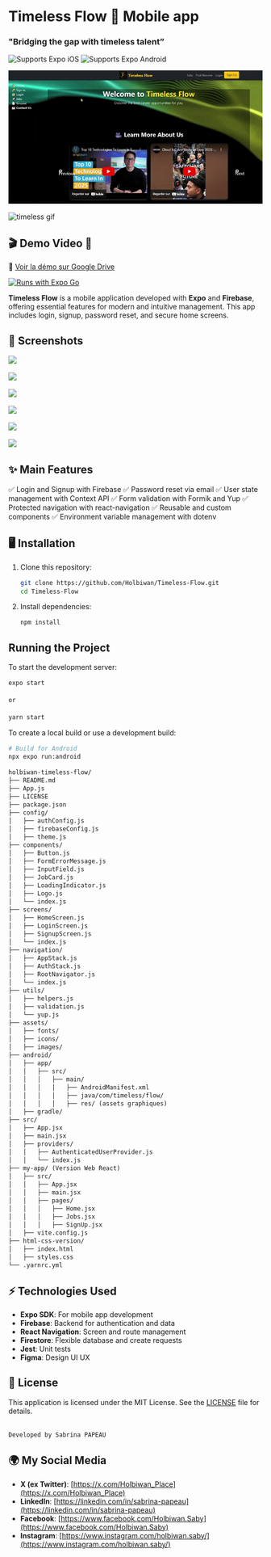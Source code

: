# Timeless Flow  🚀 Mobile app  

### **"Bridging the gap with timeless talent”** 

![Supports Expo iOS](https://img.shields.io/badge/iOS-4630EB.svg?style=flat-square&logo=APPLE&labelColor=999999&logoColor=fff)
![Supports Expo Android](https://img.shields.io/badge/Android-4630EB.svg?style=flat-square&logo=ANDROID&labelColor=A4C639&logoColor=fff)  

![Timeless Flow Demo](https://raw.githubusercontent.com/Holbiwan/Timeless-Flow/main/Timeless-Flow-Web-Version-mp4-ezgif.com-optimize.gif)


![timeless gif](https://zupimages.net/up/25/10/fv75.gif)

## 🎬 Demo Video 🎥  
🔗 [Voir la démo sur Google Drive](https://drive.google.com/file/d/1P_fxDvkHHBMa3JQCIc-ZDc361CCI2uZZ/view?usp=sharing)


[![Runs with Expo Go](https://img.shields.io/badge/Runs%20with%20Expo%20Go-4630EB.svg?style=flat-square&logo=EXPO&labelColor=f3f3f3&logoColor=000)](https://expo.dev/client)

**Timeless Flow** is a mobile application developed with **Expo** and **Firebase**, offering essential features for modern and intuitive management. This app includes login, signup, password reset, and secure home screens.

## 📸 Screenshots 
![](https://zupimages.net/up/25/06/jlog.png) 

![](https://zupimages.net/up/25/06/rypc.png)

![](https://zupimages.net/up/25/06/5e54.png)

![](https://zupimages.net/up/25/06/e60w.png)

![](https://zupimages.net/up/25/06/g2ho.png)

![](https://zupimages.net/up/25/06/q9b9.png)

## ✨ Main Features

✅ Login and Signup with Firebase
✅ Password reset via email
✅ User state management with Context API
✅ Form validation with Formik and Yup
✅ Protected navigation with react-navigation
✅ Reusable and custom components
✅ Environment variable management with dotenv


## 🖥️ Installation 

1. Clone this repository:
   ```bash
   git clone https://github.com/Holbiwan/Timeless-Flow.git
   cd Timeless-Flow
   ```

2. Install dependencies:
   ```bash
   npm install
   ```
## Running the Project

To start the development server:
```bash
expo start

or

yarn start

```

To create a local build or use a development build:
```bash
# Build for Android
npx expo run:android

```

```plaintext
holbiwan-timeless-flow/
├── README.md
├── App.js
├── LICENSE
├── package.json
├── config/
│   ├── authConfig.js
│   ├── firebaseConfig.js
│   ├── theme.js
├── components/
│   ├── Button.js
│   ├── FormErrorMessage.js
│   ├── InputField.js
│   ├── JobCard.js
│   ├── LoadingIndicator.js
│   ├── Logo.js
│   └── index.js
├── screens/
│   ├── HomeScreen.js
│   ├── LoginScreen.js
│   ├── SignupScreen.js
│   └── index.js
├── navigation/
│   ├── AppStack.js
│   ├── AuthStack.js
│   ├── RootNavigator.js
│   └── index.js
├── utils/
│   ├── helpers.js
│   ├── validation.js
│   └── yup.js
├── assets/
│   ├── fonts/
│   ├── icons/
│   ├── images/
├── android/
│   ├── app/
│   │   ├── src/
│   │   │   ├── main/
│   │   │   │   ├── AndroidManifest.xml
│   │   │   │   ├── java/com/timeless/flow/
│   │   │   │   ├── res/ (assets graphiques)
│   ├── gradle/
├── src/
│   ├── App.jsx
│   ├── main.jsx
│   ├── providers/
│   │   ├── AuthenticatedUserProvider.js
│   │   └── index.js
├── my-app/ (Version Web React)
│   ├── src/
│   │   ├── App.jsx
│   │   ├── main.jsx
│   │   ├── pages/
│   │   │   ├── Home.jsx
│   │   │   ├── Jobs.jsx
│   │   │   ├── SignUp.jsx
│   ├── vite.config.js
├── html-css-version/
│   ├── index.html
│   ├── styles.css
└── .yarnrc.yml

```

## ⚡ Technologies Used

- **Expo SDK**: For mobile app development
- **Firebase**: Backend for authentication and data
- **React Navigation**: Screen and route management
- **Firestore**: Flexible database and create requests
- **Jest**: Unit tests
- **Figma**: Design UI UX

## 📜 License

This application is licensed under the MIT License. See the [LICENSE](./LICENSE) file for details.

```

Developed by Sabrina PAPEAU 
```

## 🌍 My Social Media

- **X (ex Twitter)**: [https://x.com/Holbiwan_Place](https://x.com/Holbiwan_Place)  
- **LinkedIn**: [https://linkedin.com/in/sabrina-papeau](https://linkedin.com/in/sabrina-papeau)  
- **Facebook**: [https://www.facebook.com/Holbiwan.Saby](https://www.facebook.com/Holbiwan.Saby)  
- **Instagram**: [https://www.instagram.com/holbiwan.saby/](https://www.instagram.com/holbiwan.saby/)  

